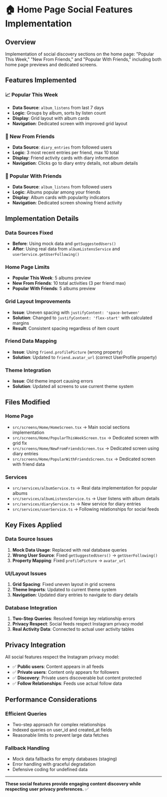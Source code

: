 # 🏠 Home Page Social Features Implementation

## Overview

Implementation of social discovery sections on the home page: "Popular This Week," "New From Friends," and "Popular With Friends," including both home page previews and dedicated screens.

## Features Implemented

### **📈 Popular This Week**
- **Data Source**: `album_listens` from last 7 days
- **Logic**: Groups by album, sorts by listen count
- **Display**: Grid layout with album cards
- **Navigation**: Dedicated screen with improved grid layout

### **👥 New From Friends**
- **Data Source**: `diary_entries` from followed users
- **Logic**: 3 most recent entries per friend, max 10 total
- **Display**: Friend activity cards with diary information
- **Navigation**: Clicks go to diary entry details, not album details

### **🎵 Popular With Friends**  
- **Data Source**: `album_listens` from followed users
- **Logic**: Albums popular among your friends
- **Display**: Album cards with popularity indicators
- **Navigation**: Dedicated screen showing friend activity

## Implementation Details

### **Data Sources Fixed**
- **Before**: Using mock data and `getSuggestedUsers()`
- **After**: Using real data from `albumListensService` and `userService.getUserFollowing()`

### **Home Page Limits**
- **Popular This Week**: 5 albums preview
- **New From Friends**: 10 total activities (3 per friend max)
- **Popular With Friends**: 5 albums preview

### **Grid Layout Improvements**
- **Issue**: Uneven spacing with `justifyContent: 'space-between'`
- **Solution**: Changed to `justifyContent: 'flex-start'` with calculated margins
- **Result**: Consistent spacing regardless of item count

### **Friend Data Mapping**
- **Issue**: Using `friend.profilePicture` (wrong property)
- **Solution**: Updated to `friend.avatar_url` (correct UserProfile property)

### **Theme Integration**
- **Issue**: Old theme import causing errors
- **Solution**: Updated all screens to use current theme system

## Files Modified

### **Home Page**
- `src/screens/Home/HomeScreen.tsx` → Main social sections implementation
- `src/screens/Home/PopularThisWeekScreen.tsx` → Dedicated screen with grid fix
- `src/screens/Home/NewFromFriendsScreen.tsx` → Dedicated screen using diary entries
- `src/screens/Home/PopularWithFriendsScreen.tsx` → Dedicated screen with friend data

### **Services**
- `src/services/albumService.ts` → Real data implementation for popular albums
- `src/services/albumListensService.ts` → User listens with album details
- `src/services/diaryService.ts` → New service for diary entries
- `src/services/userService.ts` → Following relationships for social feeds

## Key Fixes Applied

### **Data Source Issues**
1. **Mock Data Usage**: Replaced with real database queries
2. **Wrong User Source**: Fixed `getSuggestedUsers()` → `getUserFollowing()`
3. **Property Mapping**: Fixed `profilePicture` → `avatar_url`

### **UI/Layout Issues**
1. **Grid Spacing**: Fixed uneven layout in grid screens
2. **Theme Imports**: Updated to current theme system
3. **Navigation**: Updated diary entries to navigate to diary details

### **Database Integration**
1. **Two-Step Queries**: Resolved foreign key relationship errors
2. **Privacy Respect**: Social feeds respect Instagram privacy model
3. **Real Activity Data**: Connected to actual user activity tables

## Privacy Integration

All social features respect the Instagram privacy model:
- ✅ **Public users**: Content appears in all feeds
- ✅ **Private users**: Content only appears for followers
- ✅ **Discovery**: Private users discoverable but content protected
- ✅ **Follow Relationships**: Feeds use actual follow data

## Performance Considerations

### **Efficient Queries**
- Two-step approach for complex relationships
- Indexed queries on user_id and created_at fields
- Reasonable limits to prevent large data fetches

### **Fallback Handling**
- Mock data fallbacks for empty databases (staging)
- Error handling with graceful degradation
- Defensive coding for undefined data

---

**These social features provide engaging content discovery while respecting user privacy preferences.** ✅